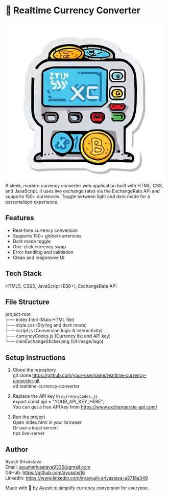 # 💱 Realtime Currency Converter
![Coin Exchange Sticker](./coinExchangeSticker.png)
A sleek, modern currency converter web application built with HTML, CSS, and JavaScript. It uses live exchange rates via the ExchangeRate API and supports 150+ currencies. Toggle between light and dark mode for a personalized experience.

## Features
- Real-time currency conversion
- Supports 150+ global currencies
- Dark mode toggle
- One-click currency swap
- Error handling and validation
- Clean and responsive UI

## Tech Stack
HTML5, CSS3, JavaScript (ES6+), ExchangeRate API

## File Structure
project-root  
├── index.html (Main HTML file)  
├── style.css (Styling and dark mode)  
├── script.js (Conversion logic & interactivity)  
├── currencyCodes.js (Currency list and API key)  
└── coinExchangeSticker.png (UI image/logo)

## Setup Instructions
1. Clone the repository  
git clone https://github.com/your-username/realtime-currency-converter.git  
cd realtime-currency-converter

2. Replace the API key in `currencyCodes.js`  
export const api = "YOUR_API_KEY_HERE";  
You can get a free API key from https://www.exchangerate-api.com/

3. Run the project  
Open index.html in your browser  
Or use a local server:  
npx live-server

## Author
Ayush Srivastava  
Email: ayushsrivastava9336@gmail.com  
GitHub: https://github.com/ayusshs16  
LinkedIn: https://www.linkedin.com/in/ayush-srivastava-a3718a349

Made with 💚 by Ayush to simplify currency conversion for everyone.
